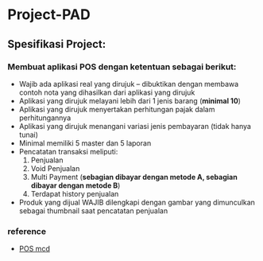 # Project-PAD

## Spesifikasi Project:
### Membuat aplikasi POS dengan ketentuan sebagai berikut:
- Wajib ada aplikasi real yang dirujuk – dibuktikan dengan membawa contoh nota yang dihasilkan dari aplikasi yang dirujuk
- Aplikasi yang dirujuk melayani lebih dari 1 jenis barang  (__minimal 10__)
- Aplikasi yang dirujuk menyertakan perhitungan pajak dalam perhitungannya
- Aplikasi yang dirujuk menangani variasi jenis pembayaran (tidak hanya tunai)
- Minimal memiliki 5 master dan 5 laporan
- Pencatatan transaksi meliputi:
    1. Penjualan
    2. Void Penjualan
    3. Multi Payment (__sebagian dibayar dengan metode A, sebagian dibayar dengan metode B__)
    4. Terdapat history penjualan   
- Produk yang dijual WAJIB dilengkapi dengan gambar yang dimunculkan sebagai thumbnail saat pencatatan penjualan


### reference
- [POS mcd](https://www.youtube.com/watch?v=48tGyhcVBzc&ab_channel=RiceEnterprisesTraining)